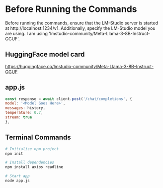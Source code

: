 # Before Running the Commands
Before running the commands, ensure that the LM-Studio server is started at http://localhost:1234/v1. 
Additionally, specify the LM-Studio model you are using. 
I am using 'lmstudio-community/Meta-Llama-3-8B-Instruct-GGUF'.


## HuggingFace model card

https://huggingface.co/lmstudio-community/Meta-Llama-3-8B-Instruct-GGUF


## app.js
```javascript
const response = await client.post('/chat/completions', {
model: '<Model Goes Here>',
messages: history,
temperature: 0.7,
stream: true
},
```

## Terminal Commands

```bash
# Initialize npm project
npm init

# Install dependencies
npm install axios readline

# Start app
node app.js
```
